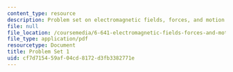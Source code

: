 ```yaml
---
content_type: resource
description: Problem set on electromagnetic fields, forces, and motion.
file: null
file_location: /coursemedia/6-641-electromagnetic-fields-forces-and-motion-spring-2005/cf7d715459af04cd8172d3fb3382771e_ps1sp05.pdf
file_type: application/pdf
resourcetype: Document
title: Problem Set 1
uid: cf7d7154-59af-04cd-8172-d3fb3382771e
---
```

